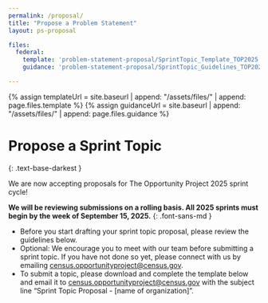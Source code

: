 ```yaml
---
permalink: /proposal/
title: "Propose a Problem Statement"
layout: ps-proposal

files:
  federal:
    template: 'problem-statement-proposal/SprintTopic_Template_TOP2025.docx'
    guidance: 'problem-statement-proposal/SprintTopic_Guidelines_TOP2025.pdf'

---
```

{% assign templateUrl = site.baseurl | append: "/assets/files/" | append: page.files.template %}
{% assign guidanceUrl = site.baseurl | append: "/assets/files/" | append: page.files.guidance %}

# Propose a Sprint Topic
{: .text-base-darkest }

We are now accepting proposals for The Opportunity Project 2025 sprint cycle!

**We will be reviewing submissions on a rolling basis. All 2025 sprints must begin by the week of September 15, 2025.**
{: .font-sans-md }

- Before you start drafting your sprint topic proposal, please review the guidelines below.
- Optional: We encourage you to meet with our team before submitting a sprint topic. If you have not done so yet, please connect with us by emailing [census.opportunityproject@census.gov](mailto:census.opportunityproject@census.gov]).
- To submit a topic, please download and complete the template below and email it to  [census.opportunityproject@census.gov](mailto:census.opportunityproject@census.gov]) with the subject line “Sprint Topic Proposal - [name of organization]”.
